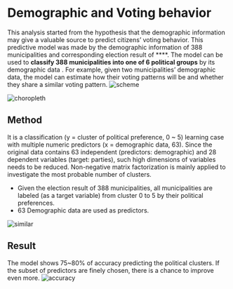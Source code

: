 Demographic and Voting behavior
======================
This analysis started from the hypothesis that the demographic information may give a valuable source to predict citizens’ voting behavior. This predictive model was made by the demographic information of 388 municipalities and corresponding election result of ****. The model can be used to **classify 388 municipalities into one of 6 political groups** by its demographic data . For example, given two municipalities’ demographic data, the model can estimate how their voting patterns will be and whether they share a similar voting pattern.
![scheme](https://user-images.githubusercontent.com/37578231/45921790-d9159700-bebc-11e8-9ce2-7574074d5947.png)

![choropleth](https://user-images.githubusercontent.com/37578231/45921789-d9159700-bebc-11e8-99ef-095ded541dcc.png)

Method
----------------------
It is a classification (y = cluster of political preference, 0 ~ 5) learning case with multiple numeric predictors (x = demographic data, 63). Since the original data contains 63 independent (predictors: demographic) and 28 dependent variables (target: parties), such high dimensions of variables needs to be reduced. Non-negative matrix factorization is mainly applied to investigate the most probable number of clusters.

- Given the election result of 388 municipalities, all municipalities are labeled (as a target variable) from cluster 0 to 5 by their political preferences.
- 63 Demographic data are used as predictors.

![similar](https://user-images.githubusercontent.com/37578231/45921791-d9159700-bebc-11e8-9b31-1e34c7cfbe0c.png)

Result
-----------------------
The model shows 75~80% of accuracy predicting the political clusters. If the subset of predictors are finely chosen, there is a chance to improve even more.
![accuracy](https://user-images.githubusercontent.com/37578231/45921788-d87d0080-bebc-11e8-8d73-7b5179f8181a.png)
